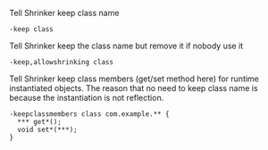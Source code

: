 Tell Shrinker keep class name
```
-keep class
```

Tell Shrinker keep the class name but remove it if nobody use it
```
-keep,allowshrinking class
```

Tell Shrinker keep class members (get/set method here) for runtime instantiated objects.
The reason that no need to keep class name is because the instantiation is not reflection.
```
-keepclassmembers class com.example.** {
  *** get*();
  void set*(***);
}
```
